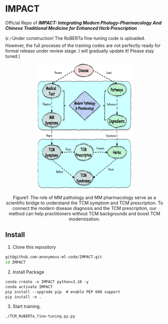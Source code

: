 # IMPACT

Official Repo of ***IMPACT: Integrating Modern Phology-Pharmacology And Chinese Traditional Medicine for Enhanced Herb Prescription***

(👉Under construction! The RoBERTa fine-tuning code is uploaded. However, the full proceses of the training codes are not perfectly ready for formal release under review stage. I will gradually update it! Please stay tuned.)


<!--<img src="./framework.png" width="70%">-->
<div align="center">
  <img src="./framework.png", width=300, height=400>
</div>
<p align="center">
 Figure1: The role of MM pathology and MM pharmacology serve as a scientific bridge to understand the TCM symptom and TCM prescription. To connect the modern disease diagnosis and the TCM prescription, our method can help practitioners without TCM backgrounds and boost TCM modernization.
</p>

## Install

1.  Clone this repository

```bash
git@github.com:anonymous-ml-code/IMPACT.git
cd IMPACT
```

2.  Install Package

```Shell
conda create -n IMPACT python=3.10 -y
conda activate IMPACT
pip install --upgrade pip  # enable PEP 660 support
pip install -e .
```

3.  Start training.
```Shell
./TCM_RoBERTa_fine-tuning.py.py
```


